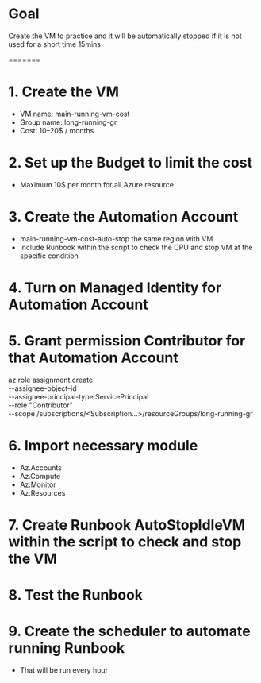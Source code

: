 # Goal

Create the VM to practice and it will be automatically stopped if it is not used for a short time 15mins

=======

# 1. Create the VM

- VM name: main-running-vm-cost
- Group name: long-running-gr
- Cost: 10–20$ / months

# 2. Set up the Budget to limit the cost

- Maximum 10$ per month for all Azure resource

# 3. Create the Automation Account

- main-running-vm-cost-auto-stop the same region with VM
- Include Runbook within the script to check the CPU and stop VM at the specific condition

# 4. Turn on Managed Identity for Automation Account

# 5. Grant permission Contributor for that Automation Account

az role assignment create \
 --assignee-object-id <ID> \
 --assignee-principal-type ServicePrincipal \
 --role "Contributor" \
 --scope /subscriptions/<Subscription...>/resourceGroups/long-running-gr

# 6. Import necessary module

- Az.Accounts
- Az.Compute
- Az.Monitor
- Az.Resources

# 7. Create Runbook AutoStopIdleVM within the script to check and stop the VM

# 8. Test the Runbook

# 9. Create the scheduler to automate running Runbook

- That will be run every hour
